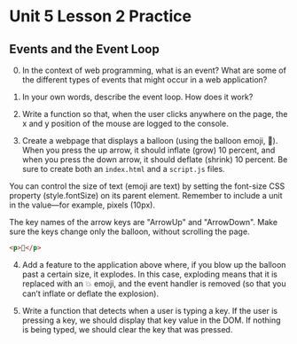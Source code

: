 # Unit 5 Lesson 2 Practice
## Events and the Event Loop

0. In the context of web programming, what is an event? What are some of the different types of events that might occur in a web application?

1. In your own words, describe the event loop. How does it work?

2. Write a function so that, when the user clicks anywhere on the page, the x and y position of the mouse are logged to the console.

3. Create a webpage that displays a balloon (using the balloon emoji, 🎈). When you press the up arrow, it should inflate (grow) 10 percent, and when you press the down arrow, it should deflate (shrink) 10 percent. Be sure to create both an `index.html` and a `script.js` files.

You can control the size of text (emoji are text) by setting the font-size CSS property (style.fontSize) on its parent element. Remember to include a unit in the value—for example, pixels (10px).

The key names of the arrow keys are "ArrowUp" and "ArrowDown". Make sure the keys change only the balloon, without scrolling the page.

```html
<p>🎈</p>
```

4. Add a feature to the application above where, if you blow up the balloon past a certain size, it explodes. In this case, exploding means that it is replaced with an 💥 emoji, and the event handler is removed (so that you can’t inflate or deflate the explosion).

5. Write a function that detects when a user is typing a key. If the user is pressing a key, we should display that key value in the DOM. If nothing is being typed, we should clear the key that was pressed. 
